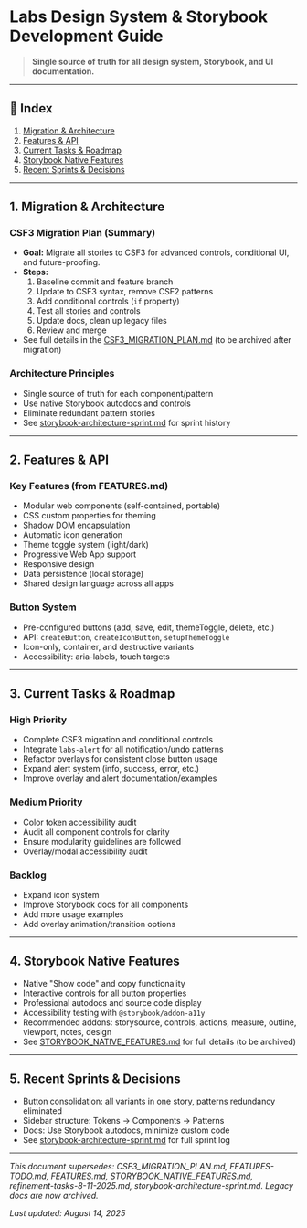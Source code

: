 # Labs Design System & Storybook Development Guide

> **Single source of truth for all design system, Storybook, and UI documentation.**

---

## 📑 Index
1. [Migration & Architecture](#migration--architecture)
2. [Features & API](#features--api)
3. [Current Tasks & Roadmap](#current-tasks--roadmap)
4. [Storybook Native Features](#storybook-native-features)
5. [Recent Sprints & Decisions](#recent-sprints--decisions)

---

## 1. Migration & Architecture

### CSF3 Migration Plan (Summary)
- **Goal:** Migrate all stories to CSF3 for advanced controls, conditional UI, and future-proofing.
- **Steps:**
  1. Baseline commit and feature branch
  2. Update to CSF3 syntax, remove CSF2 patterns
  3. Add conditional controls (`if` property)
  4. Test all stories and controls
  5. Update docs, clean up legacy files
  6. Review and merge
- See full details in the [CSF3_MIGRATION_PLAN.md](../design-system/CSF3_MIGRATION_PLAN.md) (to be archived after migration)

### Architecture Principles
- Single source of truth for each component/pattern
- Use native Storybook autodocs and controls
- Eliminate redundant pattern stories
- See [storybook-architecture-sprint.md](../_dev/_documents/storybook-architecture-sprint.md) for sprint history

---

## 2. Features & API

### Key Features (from FEATURES.md)
- Modular web components (self-contained, portable)
- CSS custom properties for theming
- Shadow DOM encapsulation
- Automatic icon generation
- Theme toggle system (light/dark)
- Progressive Web App support
- Responsive design
- Data persistence (local storage)
- Shared design language across all apps

### Button System
- Pre-configured buttons (add, save, edit, themeToggle, delete, etc.)
- API: `createButton`, `createIconButton`, `setupThemeToggle`
- Icon-only, container, and destructive variants
- Accessibility: aria-labels, touch targets

---

## 3. Current Tasks & Roadmap

### High Priority
- Complete CSF3 migration and conditional controls
- Integrate `labs-alert` for all notification/undo patterns
- Refactor overlays for consistent close button usage
- Expand alert system (info, success, error, etc.)
- Improve overlay and alert documentation/examples

### Medium Priority
- Color token accessibility audit
- Audit all component controls for clarity
- Ensure modularity guidelines are followed
- Overlay/modal accessibility audit

### Backlog
- Expand icon system
- Improve Storybook docs for all components
- Add more usage examples
- Add overlay animation/transition options

---

## 4. Storybook Native Features

- Native "Show code" and copy functionality
- Interactive controls for all button properties
- Professional autodocs and source code display
- Accessibility testing with `@storybook/addon-a11y`
- Recommended addons: storysource, controls, actions, measure, outline, viewport, notes, design
- See [STORYBOOK_NATIVE_FEATURES.md](../design-system/STORYBOOK_NATIVE_FEATURES.md) for full details (to be archived)

---

## 5. Recent Sprints & Decisions

- Button consolidation: all variants in one story, patterns redundancy eliminated
- Sidebar structure: Tokens → Components → Patterns
- Docs: Use Storybook autodocs, minimize custom code
- See [storybook-architecture-sprint.md](../_dev/_documents/storybook-architecture-sprint.md) for full sprint log

---

*This document supersedes: CSF3_MIGRATION_PLAN.md, FEATURES-TODO.md, FEATURES.md, STORYBOOK_NATIVE_FEATURES.md, refinement-tasks-8-11-2025.md, storybook-architecture-sprint.md. Legacy docs are now archived.*

_Last updated: August 14, 2025_
